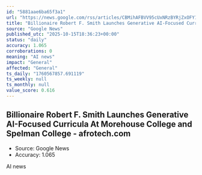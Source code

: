 ```yaml
---
id: "5881aae6ba65f3a1"
url: "https://news.google.com/rss/articles/CBMihAFBVV95cUxNRzBYRjZxOFY1RjVKVmhvekdxYmRQS1FzMG5tWlJjckxpMkUtYVB0WGd6Nnc0ZC1JRm5NSEVlaUNiZTNnYjd5dTlPNDN2ZkZUTVJUMWpzck9LZmQtVWVHNldQUk1hZTcwcUJjdWpkQXBiTzA2Z1ZTejhLYTJ4SzhqclBTelM?oc=5"
title: "Billionaire Robert F. Smith Launches Generative AI-Focused Curricula At Morehouse College and Spelman College - afrotech.com"
source: "Google News"
published_utc: "2025-10-15T18:36:23+00:00"
status: "daily"
accuracy: 1.065
corroborations: 0
meaning: "AI news"
impact: "General"
affected: "General"
ts_daily: "1760567857.691119"
ts_weekly: null
ts_monthly: null
value_score: 0.616
---
```

## Billionaire Robert F. Smith Launches Generative AI-Focused Curricula At Morehouse College and Spelman College - afrotech.com

- Source: Google News
- Accuracy: 1.065

AI news

